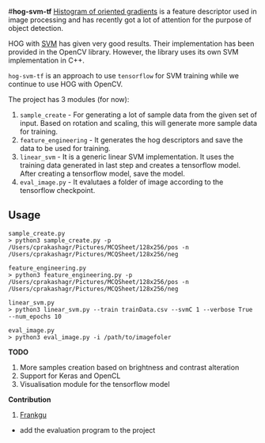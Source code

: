 #**hog-svm-tf**
[Histogram of oriented gradients](https://en.wikipedia.org/wiki/Histogram_of_oriented_gradients) is a feature descriptor used in image processing and 
has recently got a lot of attention for the purpose of object detection.

HOG with [SVM](https://en.wikipedia.org/wiki/Support_vector_machine) has given very good results. Their implementation has been provided in the OpenCV library.
However, the library uses its own SVM implementation in C++.

`hog-svm-tf` is an approach to use `tensorflow` for SVM training while we continue to use HOG with OpenCV.

The project has 3 modules (for now):
1. `sample_create` - For generating a lot of sample data from the given set of input. Based on rotation and scaling,
this will generate more sample data for training.
2. `feature_engineering` - It generates the hog descriptors and save the data to be used for training.
3. `linear_svm` - It is a generic linear SVM implementation. It uses the training data generated in last step
and creates a tensorflow model. After creating a tensorflow model, save the model.
4. `eval_image.py` - It evalutaes a folder of image according to the tensorflow checkpoint.

**Usage**
-
```commandline
sample_create.py
> python3 sample_create.py -p /Users/cprakashagr/Pictures/MCQSheet/128x256/pos -n /Users/cprakashagr/Pictures/MCQSheet/128x256/neg

feature_engineering.py
> python3 feature_engineering.py -p /Users/cprakashagr/Pictures/MCQSheet/128x256/pos -n /Users/cprakashagr/Pictures/MCQSheet/128x256/neg

linear_svm.py
> python3 linear_svm.py --train trainData.csv --svmC 1 --verbose True --num_epochs 10

eval_image.py
> python3 eval_image.py -i /path/to/imagefoler
``` 
**TODO**

1. More samples creation based on brightness and contrast alteration
2. Support for Keras and OpenCL
3. Visualisation module for the tensorflow model 

**Contribution**
1. [Frankgu](http://github.gdf.name)
  - add the evaluation program to the project
